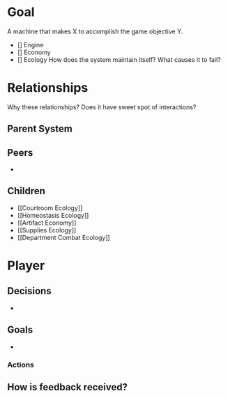 # Goal
A machine that makes X to accomplish the game objective Y.
- [] Engine
- [] Economy
- [] Ecology
How does the system maintain itself? What causes it to fail?
# Relationships
Why these relationships?
Does it have sweet spot of interactions?
## Parent System

## Peers
- 
## Children
- [[Courtroom Ecology]]
- [[Homeostasis Ecology]]
- [[Artifact Economy]]
- [[Supplies Ecology]]
- [[Department Combat Ecology]]
# Player
## Decisions
- 
## Goals
- 
### Actions
How is feedback received?
- 

